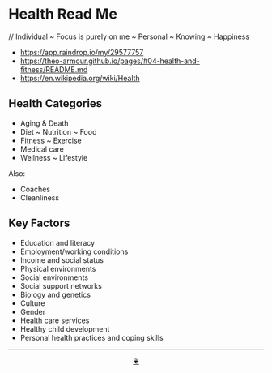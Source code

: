 # Health Read Me

// Individual ~ Focus is purely on me ~ Personal ~ Knowing ~ Happiness

* https://app.raindrop.io/my/29577757
* https://theo-armour.github.io/pages/#04-health-and-fitness/README.md
* https://en.wikipedia.org/wiki/Health

## Health Categories

* Aging & Death
* Diet ~ Nutrition ~ Food
* Fitness ~ Exercise
* Medical care
* Wellness ~ Lifestyle

Also:

* Coaches
* Cleanliness

## Key Factors

* Education and literacy
* Employment/working conditions
* Income and social status
* Physical environments
* Social environments
* Social support networks
* Biology and genetics
* Culture
* Gender
* Health care services
* Healthy child development
* Personal health practices and coping skills

***

<center title="Hello! Click me to go up to the top" ><a class=aDingbat href=javascript:window.scrollTo(0,0);> ❦ </a></center>
